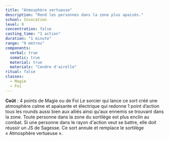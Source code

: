 ```yaml
---
title: "Atmosphère vertueuse"
description: "Rend les personnes dans la zone plus apaisés."
school: Invocation
level: 0
concentration: false
casting_time: "1 action"
duration: "1 minute"
range: "9 mètres"
components:
  verbal: true
  somatic: true
  material: true
  materials: "Cendre d'airelle"
ritual: false
classes:
  - Magie
  - Foi
---
```

**Coût** : 4 points de Magie ou de Foi
Le sorcier qui lance ce sort créé une atmosphère calme et apaisante et électrique qui redonne 1 point d’action tous les rounds aussi bien aux alliés ainsi qu’aux ennemis se trouvant dans la zone. Toute personne dans la zone du sortilège est plus enclin au combat. Si une personne dans le rayon d'action veut se battre, elle doit réussir un JS de Sagesse. Ce sort annule et remplace le sortilège « Atmosphère vertueuse ».
